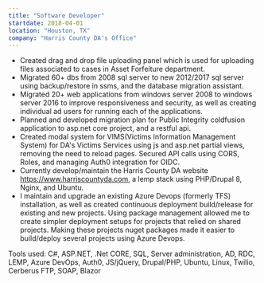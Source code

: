 ```yaml
---
title: "Software Developer"
startdate: 2018-04-01
location: "Houston, TX"
company: "Harris County DA's Office"
---
```


* Created drag and drop file uploading panel which is used for uploading files associated to cases in Asset Forfeiture department.
* Migrated 60+ dbs from 2008 sql server to new 2012/2017 sql server using backup/restore in ssms, and the database migration assistant.
* Migrated 20+ web applications from windows server 2008 to windows server 2016 to improve responsiveness and security, as well as creating individual ad users for running each of the applications.
* Planned and developed migration plan for Public Integrity coldfusion application to asp.net core project, and a restful api.
* Created modal system for VIMS(Victims Information Management System) for DA's Victims Services using js and asp.net partial views, removing the need to reload pages. Secured API calls using CORS, Roles, and managing Auth0 integration for OIDC.
* Currently develop/maintain the Harris County DA website https://www.harriscountyda.com, a lemp stack using PHP/Drupal 8, Nginx, and Ubuntu.
* I maintain and upgrade an existing Azure Devops (formerly TFS) installation, as well as created continuous deployment build/release for existing and new projects. Using package management allowed me to create simpler deployment setups for projects that relied on shared projects. Making these projects nuget packages made it easier to build/deploy several projects using Azure Devops.

Tools used: C#, ASP.NET, .Net CORE, SQL, Server administration, AD, RDC, LEMP, Azure DevOps, Auth0, JS/jQuery, Drupal/PHP, Ubuntu, Linux, Twilio, Cerberus FTP, SOAP, Blazor